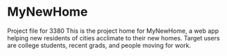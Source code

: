 # MyNewHome
Project file for 3380
This is the project home for MyNewHome, a web app helping new residents of cities acclimate to their new homes. Target users are college students, recent grads, and people moving for work.
